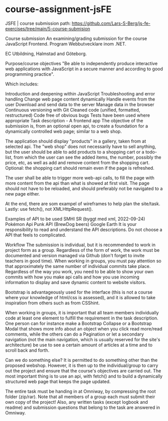 # course-assignment-jsFE
JSFE | course submission
path: https://github.com/Lars-S-Berg/js-fe-exercises/tree/main/5-course-submision

Course submission
An examining/grading submission for the course JavaScript Frontend. Program Webbutvecklare inom .NET.

EC Utbildning, Halmstad and Göteborg.

Purpose/course objectives
"Be able to independently produce interactive web applications with JavaScript in a secure manner and according to good programming practice".

Which includes:

Introduction and deepening within JavaScript
Troubleshooting and error handling
Change web page content dynamically
Handle events from the user
Download and send data to the server
Manage data in the browser
Continuous versioning with Git
Cleaned code (unified, formatted, restructured)
Code free of obvious bugs
Tests have been used where appropriate
Task description - A frontend app
The objective of the submission is, from an optional open api, to create a foundation for a dynamically controlled web page; similar to a web shop.

The application should display "products" in a gallery, taken from at selected api. The "web shop" does not necessarily have to sell anything, but the user should be able to add products to a shopping cart or a todo-list, from which the user can see the added items, the number, possibly the price, etc, as well as add and remove content from the shopping cart. Optional: the shopping cart should remain even if the page is refreshed.

The user shall be able to trigger more web-api calls, to fill the page with more content from the api than what is showed at first visit. The page should not have to be reloaded, and should preferably not be navigated to a new page either.

At the end, there are som exampel of wireframes to help plan the site/task. Lastly: use fetch(), not XMLHttpRequest().

Examples of API to be used
SMHI
SR (byggt med xml, 2022-09-24)
Pokémon Api
Punk API (BrewDog beers)
Google Earth
It is your responsibility to read and understand the API descriptions. Do not choose a API that feels to complicated.

Workflow
The submission is individual, but it is recommended to work in project form as a group. Regardless of the form of work, the work must be documented and version managed via Github (don't forget to invite teachers in good time). When working in groups, you must pay attention so that approximately the same number of individual commits take place. Regardless of the way you work, you need to be able to show your own commits with how you make api calls and how you use incoming information to display and save dynamic content to website visitors.

Bootstrap is advantageously used for the interface (this is not a course where your knowledge of html/css is assessed), and it is allowed to take inspiration from others such as from CSShint.

When working in groups, it is important that all team members individually code at least one element to fulfill the requirement in the task description. One person can for instance make a Bootstrap Collapse or a Bootstrap Modal that shows more info about an object when you click read more/read comments, while the others can do a Pagination or let a secondary navigation (not the main navigation, which is usually reserved for the site's architecture) be use to see a certain amount of articles at a time and to scroll back and forth.

Can we do something else?
It is permitted to do something other than the proposed webshop. However, it is then up to the individual/group to carry out the project and ensure that the course's objectives are carried out. The most important thing is to use an api, with fetch() and to build a dynamically structured web page that keeps the page updated.

The entire task must be handing in at Omniway, by compressing the root folder (zip/rar). Note that all members of a group each must submit their own copy of the project! Also, any written tasks (except logbook and readme) and submission questions that belong to the task are answered in Omniway.